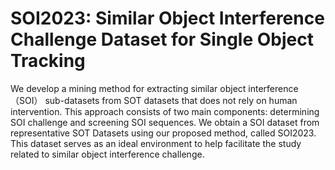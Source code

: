 # SOI2023: Similar Object Interference Challenge Dataset for Single Object Tracking

We develop a mining method for extracting similar object interference （SOI） sub-datasets from SOT datasets that does not rely on human intervention. This approach consists of two main components: determining SOI challenge and screening SOI sequences. We obtain a SOI dataset from representative SOT Datasets using our proposed method, called SOI2023. This dataset serves as an ideal environment to help facilitate the study related to similar object interference challenge.
